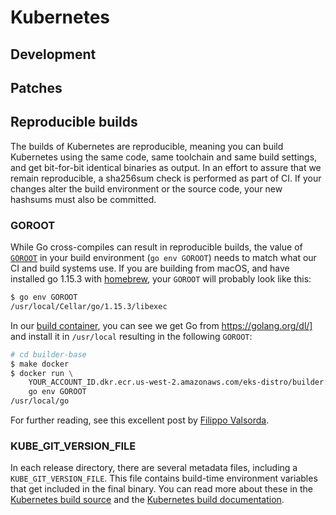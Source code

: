 # Kubernetes

## Development

## Patches

## Reproducible builds

The builds of Kubernetes are reproducible, meaning you can build Kubernetes
using the same code, same toolchain and same build settings, and get bit-for-bit
identical binaries as output. In an effort to assure that we remain
reproducible, a sha256sum check is performed as part of CI. If your changes
alter the build environment or the source code, your new hashsums must also be
committed.

### GOROOT

While Go cross-compiles can result in reproducible builds, the value of
[`GOROOT`](https://golang.org/doc/install/source#environment) in your build
environment (`go env GOROOT`) needs to match what our CI and build systems use.
If you are building from macOS, and have installed go 1.15.3 with
[homebrew](https://brew.sh), your `GOROOT` will probably look like this:
``` bash
$ go env GOROOT
/usr/local/Cellar/go/1.15.3/libexec
```
In our [build container](../../../builder-base/README.md), you can see we
get Go from https://golang.org/dl/] and install it in `/usr/local`
resulting in the following `GOROOT`:
```bash
# cd builder-base
$ make docker
$ docker run \
    YOUR_ACCOUNT_ID.dkr.ecr.us-west-2.amazonaws.com/eks-distro/builder:latest \
    go env GOROOT
/usr/local/go
```

For further reading, see this excellent post by [Filippo
Valsorda](https://blog.filippo.io/reproducing-go-binaries-byte-by-byte/).

### KUBE_GIT_VERSION_FILE

In each release directory, there are several metadata files, including a
`KUBE_GIT_VERSION_FILE`. This file contains build-time environment variables
that get included in the final binary. You can read more about these in the
[Kubernetes build
source](https://github.com/kubernetes/kubernetes/blob/v1.18.9/hack/lib/version.sh#L17-L32)
and the [Kubernetes build
documentation](https://github.com/kubernetes/kubernetes/blob/v1.18.9/build/README.md#reproducibility).
